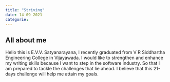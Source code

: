 ```yaml
---
title: "Striving"
date: 14-09-2021
categorie:
---
```

## All about me
Hello this is E.V.V. Satyanarayana, I recently graduated from V R Siddhartha Engineering College in Vijayawada. I would like to strengthen and enhance my writing skills because I want to step in the software industry. So that I am prepared to tackle the challenges that lie ahead. I believe that this 21-days challenge will help me attain my goals. 

